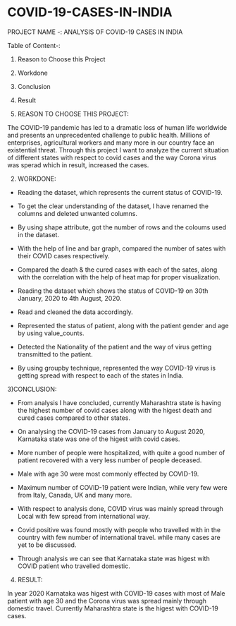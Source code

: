 # COVID-19-CASES-IN-INDIA
PROJECT NAME -: ANALYSIS OF COVID-19 CASES IN INDIA


Table of Content-:

1. Reason to Choose this Project
2. Workdone
3. Conclusion
4. Result



1. REASON TO CHOOSE THIS PROJECT:

The COVID-19 pandemic has led to a dramatic loss of human life worldwide and presents an unprecedented challenge to public health. 
Millions of enterprises, agricultural workers and many more in our country face an existential threat.
Through this project I want to analyze the current situation of different states with respect to covid cases and the way Corona virus was sperad which in result, increased the cases.  



2. WORKDONE:

* Reading the dataset, which represents the current status of COVID-19.

* To get the clear understanding of the dataset, I have renamed the columns and deleted unwanted columns. 

* By using shape attribute, got the number of rows and the coloums used in the dataset. 

* With the help of line and bar graph, compared the number of sates with their COVID cases respectively.

* Compared the death & the cured cases with each of the sates, along with the correlation with the help of heat map for proper visualization.

* Reading the dataset which shows the status of COVID-19 on 30th January, 2020 to 4th August, 2020.

* Read and cleaned the data accordingly.

* Represented the status of patient, along with the patient gender and age by using value_counts.

* Detected the Nationality of the patient and the way of virus getting transmitted to the patient.

* By using groupby technique, represented the way COVID-19 virus is getting spread with respect to each of the states in India.   



3)CONCLUSION: 

* From analysis I have concluded, currently Maharashtra state is having the highest number of covid cases along with the higest death and cured cases compared to other states.

* On analysing the COVID-19 cases from January to August 2020, Karnataka state was one of the higest with covid cases. 

* More number of people were hospitalized, with quite a good number of patient recovered with a very less number of people deceased.

* Male with age 30 were most commonly effected by COVID-19.

* Maximum number of COVID-19 patient were Indian, while very few were from Italy, Canada, UK and many more.

* With respect to analysis done, COVID virus was mainly spread through Local with few spread from international way.

* Covid positive was found mostly with people who travelled with in the country with few number of international travel. while many cases are yet to be discussed. 

* Through analysis we can see that Karnataka state was higest with COVID patient who travelled domestic.



4) RESULT:

In year 2020 Karnataka was higest with COVID-19 cases with most of Male patient with age 30 and the Corona virus was spread mainly through domestic travel.
Currently Maharashtra state is the higest with COVID-19 cases.  


